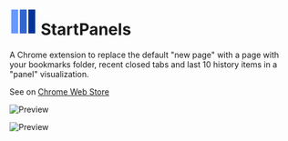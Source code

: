 ![Logo](images/icon48.png) StartPanels
===

A Chrome extension to replace the default "new page" with a page with your bookmarks folder, recent closed tabs and last 10 history items in a "panel" visualization.

See on [Chrome Web Store](https://chrome.google.com/webstore/detail/startpanels/bickknfoniilkgckjjgnecoaaplghgfc)

![Preview](http://neckersbox.eu/share/images/default-theme.png)

![Preview](http://neckersbox.eu/share/images/dark-theme.png)
